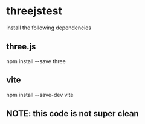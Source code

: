 # threejstest
install the following dependencies

## three.js
npm install --save three

## vite
npm install --save-dev vite


## NOTE: this code is not super clean